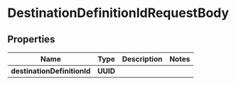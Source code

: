 

# DestinationDefinitionIdRequestBody


## Properties

| Name | Type | Description | Notes |
|------------ | ------------- | ------------- | -------------|
|**destinationDefinitionId** | **UUID** |  |  |



